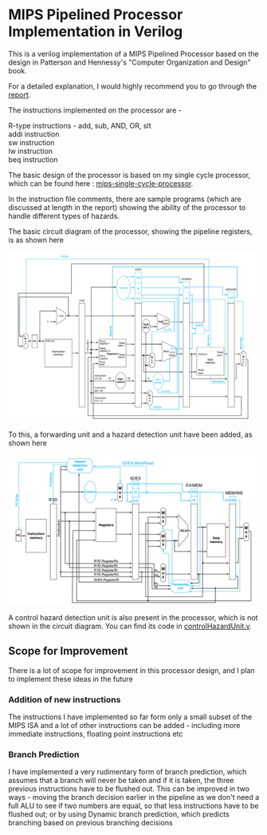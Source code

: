 # MIPS Pipelined Processor Implementation in Verilog
This is a verilog implementation of a MIPS Pipelined Processor based on the design in Patterson and Hennessy's "Computer Organization and Design" book.

For a detailed explanation, I would highly recommend you to go through the [report](https://github.com/manig1729/mips-pipelined-processor/blob/master/assets/report-pipelined-processor.pdf "report").

The instructions implemented on the processor are - 

R-type instructions - add, sub, AND, OR, slt  
addi instruction  
sw instruction  
lw instruction  
beq instruction

The basic design of the processor is based on my single cycle processor, which can be found here : [mips-single-cycle-processor](https://github.com/manig1729/mips-single-cycle-processor "mips-single-cycle-processor").

In the instruction file comments, there are sample programs (which are discussed at length in the report) showing the ability of the processor to handle different types of hazards.

The basic circuit diagram of the processor, showing the pipeline registers, is as shown here

<img src="/assets/pipeline-registers.png" alt="drawing" width="500"/> <br>

To this, a forwarding unit and a hazard detection unit have been added, as shown here 

<img src="/assets/hazard-detection-forwarding-unit.png" alt="drawing" width="500"/> <br>

A control hazard detection unit is also present in the processor, which is not shown in the circuit diagram. You can find its code in [controlHazardUnit.v](https://github.com/manig1729/mips-pipelined-processor/blob/master/code/controlHazardUnit.v "controlHazardUnit.v").

## Scope for Improvement

There is a lot of scope for improvement in this processor design, and I plan to implement these ideas in the future

### Addition of new instructions
The instructions I have implemented so far form only a small subset of the MIPS ISA and a lot of other instructions can be added - including more immediate instructions, floating point instructions etc

### Branch Prediction
I have implemented a very rudimentary form of branch prediction, which assumes that a branch will never be taken and if it is taken, the three previous instructions have to be flushed out.
This can be improved in two ways - moving the branch decision earlier in the pipeline as we don't need a full ALU to see if two numbers are equal, so that less instructions have to be flushed out; or by using Dynamic branch prediction, which predicts branching based on previous branching decisions
